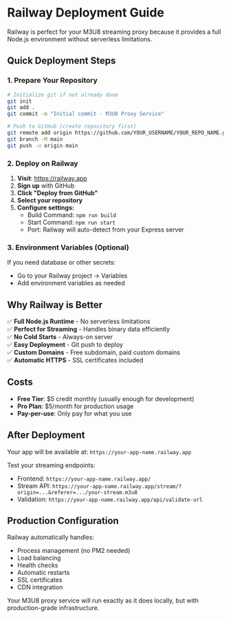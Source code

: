 # Railway Deployment Guide

Railway is perfect for your M3U8 streaming proxy because it provides a full Node.js environment without serverless limitations.

## Quick Deployment Steps

### 1. Prepare Your Repository
```bash
# Initialize git if not already done
git init
git add .
git commit -m "Initial commit - M3U8 Proxy Service"

# Push to GitHub (create repository first)
git remote add origin https://github.com/YOUR_USERNAME/YOUR_REPO_NAME.git
git branch -M main
git push -u origin main
```

### 2. Deploy on Railway
1. **Visit**: https://railway.app
2. **Sign up** with GitHub
3. **Click "Deploy from GitHub"**
4. **Select your repository**
5. **Configure settings:**
   - Build Command: `npm run build`
   - Start Command: `npm run start` 
   - Port: Railway will auto-detect from your Express server

### 3. Environment Variables (Optional)
If you need database or other secrets:
- Go to your Railway project → Variables
- Add environment variables as needed

## Why Railway is Better

✅ **Full Node.js Runtime** - No serverless limitations  
✅ **Perfect for Streaming** - Handles binary data efficiently  
✅ **No Cold Starts** - Always-on server  
✅ **Easy Deployment** - Git push to deploy  
✅ **Custom Domains** - Free subdomain, paid custom domains  
✅ **Automatic HTTPS** - SSL certificates included  

## Costs
- **Free Tier**: $5 credit monthly (usually enough for development)
- **Pro Plan**: $5/month for production usage
- **Pay-per-use**: Only pay for what you use

## After Deployment

Your app will be available at: `https://your-app-name.railway.app`

Test your streaming endpoints:
- Frontend: `https://your-app-name.railway.app/`
- Stream API: `https://your-app-name.railway.app/stream/?origin=...&referer=.../your-stream.m3u8`
- Validation: `https://your-app-name.railway.app/api/validate-url`

## Production Configuration

Railway automatically handles:
- Process management (no PM2 needed)
- Load balancing
- Health checks
- Automatic restarts
- SSL certificates
- CDN integration

Your M3U8 proxy service will run exactly as it does locally, but with production-grade infrastructure.